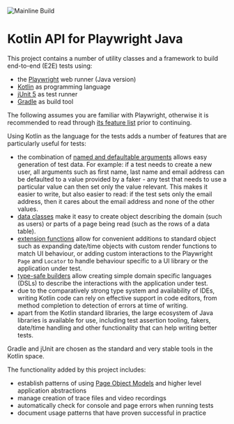 ![Mainline Build](https://github.com/Concepta-AU/playwright-kotlin/actions/workflows/build.yml/badge.svg?branch=main)

Kotlin API for Playwright Java
==============================

This project contains a number of utility classes and a framework to build end-to-end (E2E) tests using:

 * the [Playwright](https://playwright.dev/) web runner (Java version)
 * [Kotlin](https://kotlinlang.org/) as programming language
 * [jUnit 5](https://junit.org/junit5/) as test runner
 * [Gradle](https://gradle.org/) as build tool

The following assumes you are familiar with Playwright, otherwise it is recommended to read through 
[its feature list](https://playwright.dev/) prior to continuing.

Using Kotlin as the language for the tests adds a number of features that are particularly useful for tests:

 * the combination of [named and defaultable arguments](https://kotlinlang.org/docs/functions.html) allows easy 
   generation of test data. For example: if a test needs to create a new user, all arguments such as first name, last
   name and email address can be defaulted to a value provided by a faker - any test that needs to use a particular
   value can then set only the value relevant. This makes it easier to write, but also easier to read: if the test
   sets only the email address, then it cares about the email address and none of the other values.
 * [data classes](https://kotlinlang.org/docs/data-classes.html) make it easy to create object describing the domain
   (such as users) or parts of a page being read (such as the rows of a data table).
 * [extension functions](https://kotlinlang.org/docs/extensions.html) allow for convenient additions to standard object
   such as expanding date/time objects with custom render functions to match UI behaviour, or adding custom interactions
   to the Playwright `Page` and `Locator` to handle behaviour specific to a UI library or the application under test.
 * [type-safe builders](https://kotlinlang.org/docs/type-safe-builders.html) allow creating simple domain specific
   languages (DSLs) to describe the interactions with the application under test.
 * due to the comparatively strong type system and availability of IDEs, writing Kotlin code can rely on effective
   support in code editors, from method completion to detection of errors at time of writing.
 * apart from the Kotlin standard libraries, the large ecosystem of Java libraries is available for use, including
   test assertion tooling, fakers, date/time handling and other functionality that can help writing better tests.

Gradle and jUnit are chosen as the standard and very stable tools in the Kotlin space.

The functionality added by this project includes:

 * establish patterns of using [Page Object Models](https://playwright.dev/docs/pom) and higher level application
   abstractions
 * manage creation of trace files and video recordings
 * automatically check for console and page errors when running tests
 * document usage patterns that have proven successful in practice
